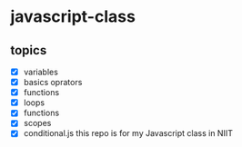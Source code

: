 # javascript-class
 ## topics
 
 - [x] variables
 - [x] basics oprators
 - [x] functions
 - [x] loops
 - [x] functions
 - [x] scopes
 - [x] conditional.js
this repo is for my Javascript class in NIIT
